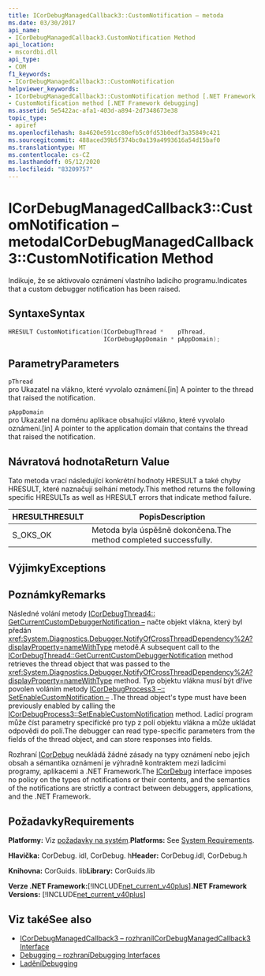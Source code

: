 ```yaml
---
title: ICorDebugManagedCallback3::CustomNotification – metoda
ms.date: 03/30/2017
api_name:
- ICorDebugManagedCallback3.CustomNotification Method
api_location:
- mscordbi.dll
api_type:
- COM
f1_keywords:
- ICorDebugManagedCallback3::CustomNotification
helpviewer_keywords:
- ICorDebugManagedCallback3::CustomNotification method [.NET Framework debugging]
- CustomNotification method [.NET Framework debugging]
ms.assetid: 5e5422ac-afa1-403d-a894-2d7348673e38
topic_type:
- apiref
ms.openlocfilehash: 8a4620e591cc80efb5c0fd53b0edf3a35849c421
ms.sourcegitcommit: 488aced39b5f374bc0a139a4993616a54d15baf0
ms.translationtype: MT
ms.contentlocale: cs-CZ
ms.lasthandoff: 05/12/2020
ms.locfileid: "83209757"
---
```

# <a name="icordebugmanagedcallback3customnotification-method"></a><span data-ttu-id="30425-102">ICorDebugManagedCallback3::CustomNotification – metoda</span><span class="sxs-lookup"><span data-stu-id="30425-102">ICorDebugManagedCallback3::CustomNotification Method</span></span>
<span data-ttu-id="30425-103">Indikuje, že se aktivovalo oznámení vlastního ladicího programu.</span><span class="sxs-lookup"><span data-stu-id="30425-103">Indicates that a custom debugger notification has been raised.</span></span>  
  
## <a name="syntax"></a><span data-ttu-id="30425-104">Syntaxe</span><span class="sxs-lookup"><span data-stu-id="30425-104">Syntax</span></span>  
  
```cpp  
HRESULT CustomNotification(ICorDebugThread *    pThread,  
                           ICorDebugAppDomain * pAppDomain);  
```  
  
## <a name="parameters"></a><span data-ttu-id="30425-105">Parametry</span><span class="sxs-lookup"><span data-stu-id="30425-105">Parameters</span></span>  
 `pThread`  
 <span data-ttu-id="30425-106">pro Ukazatel na vlákno, které vyvolalo oznámení.</span><span class="sxs-lookup"><span data-stu-id="30425-106">[in] A pointer to the thread that raised the notification.</span></span>  
  
 `pAppDomain`  
 <span data-ttu-id="30425-107">pro Ukazatel na doménu aplikace obsahující vlákno, které vyvolalo oznámení.</span><span class="sxs-lookup"><span data-stu-id="30425-107">[in] A pointer to the application domain that contains the thread that raised the notification.</span></span>  
  
## <a name="return-value"></a><span data-ttu-id="30425-108">Návratová hodnota</span><span class="sxs-lookup"><span data-stu-id="30425-108">Return Value</span></span>  
 <span data-ttu-id="30425-109">Tato metoda vrací následující konkrétní hodnoty HRESULT a také chyby HRESULT, které naznačují selhání metody.</span><span class="sxs-lookup"><span data-stu-id="30425-109">This method returns the following specific HRESULTs as well as HRESULT errors that indicate method failure.</span></span>  
  
|<span data-ttu-id="30425-110">HRESULT</span><span class="sxs-lookup"><span data-stu-id="30425-110">HRESULT</span></span>|<span data-ttu-id="30425-111">Popis</span><span class="sxs-lookup"><span data-stu-id="30425-111">Description</span></span>|  
|-------------|-----------------|  
|<span data-ttu-id="30425-112">S_OK</span><span class="sxs-lookup"><span data-stu-id="30425-112">S_OK</span></span>|<span data-ttu-id="30425-113">Metoda byla úspěšně dokončena.</span><span class="sxs-lookup"><span data-stu-id="30425-113">The method completed successfully.</span></span>|  
  
## <a name="exceptions"></a><span data-ttu-id="30425-114">Výjimky</span><span class="sxs-lookup"><span data-stu-id="30425-114">Exceptions</span></span>  
  
## <a name="remarks"></a><span data-ttu-id="30425-115">Poznámky</span><span class="sxs-lookup"><span data-stu-id="30425-115">Remarks</span></span>  
 <span data-ttu-id="30425-116">Následné volání metody [ICorDebugThread4:: GetCurrentCustomDebuggerNotification –](icordebugthread4-getcurrentcustomdebuggernotification-method.md) načte objekt vlákna, který byl předán <xref:System.Diagnostics.Debugger.NotifyOfCrossThreadDependency%2A?displayProperty=nameWithType> metodě.</span><span class="sxs-lookup"><span data-stu-id="30425-116">A subsequent call to the [ICorDebugThread4::GetCurrentCustomDebuggerNotification](icordebugthread4-getcurrentcustomdebuggernotification-method.md) method retrieves the thread object that was passed to the <xref:System.Diagnostics.Debugger.NotifyOfCrossThreadDependency%2A?displayProperty=nameWithType> method.</span></span> <span data-ttu-id="30425-117">Typ objektu vlákna musí být dříve povolen voláním metody [ICorDebugProcess3 –:: SetEnableCustomNotification –](icordebugprocess3-setenablecustomnotification-method.md) .</span><span class="sxs-lookup"><span data-stu-id="30425-117">The thread object's type must have been previously enabled by calling the [ICorDebugProcess3::SetEnableCustomNotification](icordebugprocess3-setenablecustomnotification-method.md) method.</span></span> <span data-ttu-id="30425-118">Ladicí program může číst parametry specifické pro typ z polí objektu vlákna a může ukládat odpovědi do polí.</span><span class="sxs-lookup"><span data-stu-id="30425-118">The debugger can read type-specific parameters from the fields of the thread object, and can store responses into fields.</span></span>  
  
 <span data-ttu-id="30425-119">Rozhraní [ICorDebug](icordebug-interface.md) neukládá žádné zásady na typy oznámení nebo jejich obsah a sémantika oznámení je výhradně kontraktem mezi ladicími programy, aplikacemi a .NET Framework.</span><span class="sxs-lookup"><span data-stu-id="30425-119">The [ICorDebug](icordebug-interface.md) interface imposes no policy on the types of notifications or their contents, and the semantics of the notifications are strictly a contract between debuggers, applications, and the .NET Framework.</span></span>  
  
## <a name="requirements"></a><span data-ttu-id="30425-120">Požadavky</span><span class="sxs-lookup"><span data-stu-id="30425-120">Requirements</span></span>  
 <span data-ttu-id="30425-121">**Platformy:** Viz [požadavky na systém](../../get-started/system-requirements.md).</span><span class="sxs-lookup"><span data-stu-id="30425-121">**Platforms:** See [System Requirements](../../get-started/system-requirements.md).</span></span>  
  
 <span data-ttu-id="30425-122">**Hlavička:** CorDebug. idl, CorDebug. h</span><span class="sxs-lookup"><span data-stu-id="30425-122">**Header:** CorDebug.idl, CorDebug.h</span></span>  
  
 <span data-ttu-id="30425-123">**Knihovna:** CorGuids. lib</span><span class="sxs-lookup"><span data-stu-id="30425-123">**Library:** CorGuids.lib</span></span>  
  
 <span data-ttu-id="30425-124">**Verze .NET Framework:**[!INCLUDE[net_current_v40plus](../../../../includes/net-current-v40plus-md.md)]</span><span class="sxs-lookup"><span data-stu-id="30425-124">**.NET Framework Versions:** [!INCLUDE[net_current_v40plus](../../../../includes/net-current-v40plus-md.md)]</span></span>  
  
## <a name="see-also"></a><span data-ttu-id="30425-125">Viz také</span><span class="sxs-lookup"><span data-stu-id="30425-125">See also</span></span>

- [<span data-ttu-id="30425-126">ICorDebugManagedCallback3 – rozhraní</span><span class="sxs-lookup"><span data-stu-id="30425-126">ICorDebugManagedCallback3 Interface</span></span>](icordebugmanagedcallback3-interface.md)
- [<span data-ttu-id="30425-127">Debugging – rozhraní</span><span class="sxs-lookup"><span data-stu-id="30425-127">Debugging Interfaces</span></span>](debugging-interfaces.md)
- [<span data-ttu-id="30425-128">Ladění</span><span class="sxs-lookup"><span data-stu-id="30425-128">Debugging</span></span>](index.md)
